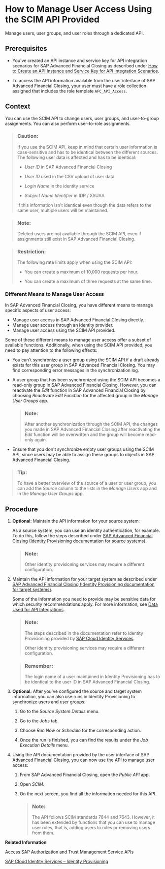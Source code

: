 <!-- loio49376ed8c58f41e0b84d141824698721 -->

# How to Manage User Access Using the SCIM API Provided

Manage users, user groups, and user roles through a dedicated API.



<a name="loio49376ed8c58f41e0b84d141824698721__prereq_o2z_qx5_vvb"/>

## Prerequisites

-   You've created an API instance and service key for API integration scenarios for SAP Advanced Financial Closing as described under [How to Create an API Instance and Service Key for API Integration Scenarios](how-to-create-an-api-instance-and-service-key-for-api-integration-scenarios-4058064.md).

-   To access the API information available from the user interface of SAP Advanced Financial Closing, your user must have a role collection assigned that includes the role template `AFC_API_Access`.




## Context

You can use the SCIM API to change users, user groups, and user-to-group assignments. You can also perform user-to-role assignments.

> ### Caution:  
> If you use the SCIM API, keep in mind that certain user information is case-sensitive and has to be identical between the different sources. The following user data is affected and has to be identical:
> 
> -   *User ID* in SAP Advanced Financial Closing
> 
> -   *User ID* used in the CSV upload of user data
> 
> -   *Login Name* in the identity service
> 
> -   *Subject Name Identifier* in IDP / XSUAA
> 
> 
> If this information isn't identical even though the data refers to the same user, multiple users will be maintained.

> ### Note:  
> Deleted users are not available through the SCIM API, even if assignments still exist in SAP Advanced Financial Closing.

> ### Restriction:  
> The following rate limits apply when using the SCIM API:
> 
> -   You can create a maximum of 10,000 requests per hour.
> 
> -   You can create a maximum of three requests at the same time.



### Different Means to Manage User Access

In SAP Advanced Financial Closing, you have different means to manage specific aspects of user access:

-   Manage user access in SAP Advanced Financial Closing directly.
-   Manage user access through an identity provider.
-   Manage user access using the SCIM API provided.

Some of these different means to manage user access offer a subset of available functions. Additionally, when using the SCIM API provided, you need to pay attention to the following effects:

-   You can't synchronize a user group using the SCIM API if a draft already exists for this user group in SAP Advanced Financial Closing. You may find corresponding error messages in the synchronization log.
-   A user group that has been synchronized using the SCIM API becomes a read-only group in SAP Advanced Financial Closing. However, you can reactivate the *Edit* function in SAP Advanced Financial Closing by choosing *Reactivate Edit Function* for the affected group in the *Manage User Groups* app.

    > ### Note:  
    > After another synchronization through the SCIM API, the changes you made in SAP Advanced Financial Closing after reactivating the *Edit* function will be overwritten and the group will become read-only again.

-   Ensure that you don't synchronize empty user groups using the SCIM API, since users may be able to assign these groups to objects in SAP Advanced Financial Closing.

> ### Tip:  
> To have a better overview of the source of a user or user group, you can add the *Source* column to the lists in the *Manage Users* app and in the *Manage User Groups* app.



## Procedure

1.  **Optional:** Maintain the API information for your source system:

    As a source system, you can use an identity authentication, for example. To do this, follow the steps described under [SAP Advanced Financial Closing \(Identity Provisioning documentation for source systems\)](https://help.sap.com/docs/identity-provisioning/identity-provisioning/sap-s-4hana-cloud-for-advanced-financial-closing).

    > ### Note:  
    > Other identity provisioning services may require a different configuration.

2.  Maintain the API information for your target system as described under [SAP Advanced Financial Closing \(Identity Provisioning documentation for target systems\)](https://help.sap.com/docs/identity-provisioning/identity-provisioning/target-sap-s-4hana-cloud-for-advanced-financial-closing).

    Some of the information you need to provide may be sensitive data for which security recommendations apply. For more information, see [Data Used for API Integrations](../Security/data-used-for-api-integrations-62f0a49.md).

    > ### Note:  
    > The steps described in the documentation refer to Identity Provisioning provided by [SAP Cloud Identity Services](https://help.sap.com/docs/IDENTITY_PROVISIONING/f48e822d6d484fa5ade7dda78b64d9f5/2d2685d469a54a56b886105a06ccdae6.html).
    > 
    > Other identity provisioning services may require a different configuration.

    > ### Remember:  
    > The login name of a user maintained in Identity Provisioning has to be identical to the user ID in SAP Advanced Financial Closing.

3.  **Optional:** After you've configured the source and target system information, you can also use runs in Identity Provisioning to synchronize users and user groups:

    1.  Go to the *Source System Details* menu.

    2.  Go to the *Jobs* tab.

    3.  Choose *Run Now* or *Schedule* for the corresponding action.

    4.  Once the run is finished, you can find the results under the *Job Execution Details* menu.


4.  Using the API documentation provided by the user interface of SAP Advanced Financial Closing, you can now use the API to manage user access:

    1.  From SAP Advanced Financial Closing, open the *Public API* app.

    2.  Open *SCIM*.

    3.  On the next screen, you find all the information needed for this API.

        > ### Note:  
        > The API follows SCIM standards 7644 and 7643. However, it has been extended by functions that you can use to manage user roles, that is, adding users to roles or removing users from them.



**Related Information**  


[Access SAP Authorization and Trust Management Service APIs](https://help.sap.com/docs/BTP/65de2977205c403bbc107264b8eccf4b/ebc9113a520e495ea5fb759b9a7929f2.html)

[SAP Cloud Identity Services – Identity Provisioning](https://help.sap.com/docs/identity-provisioning/identity-provisioning/sap-cloud-identity-services-identity-provisioning)

